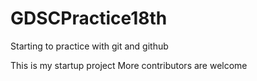 # GDSCPractice18th
Starting to practice with git and github

This is my startup project 
More contributors are welcome
